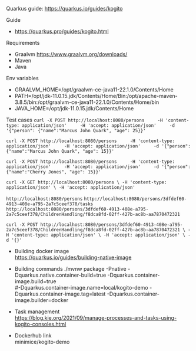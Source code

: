 Quarkus guide: https://quarkus.io/guides/kogito

Guide
- https://quarkus.pro/guides/kogito.html

Requirements
- Graalvm https://www.graalvm.org/downloads/
- Maven
- Java

Env variables
- GRAALVM_HOME=/opt/graalvm-ce-java11-22.1.0/Contents/Home
- PATH=/opt/jdk-11.0.15.jdk/Contents/Home/Bin:/opt/apache-maven-3.8.5/bin:/opt/graalvm-ce-java11-22.1.0/Contents/Home/bin
- JAVA_HOME=/opt/jdk-11.0.15.jdk/Contents/Home

Test cases
`curl -X POST http://localhost:8080/persons     -H 'content-type: application/json'     -H 'accept: application/json'     -d '{"person": {"name":"Marcus John Quark", "age": 25}}'`

`curl -X POST http://localhost:8080/persons     -H 'content-type: application/json'     -H 'accept: application/json'     -d '{"person": {"name":"Marcus John Quark", "age": 15}}'`

`curl -X POST http://localhost:8080/persons     -H 'content-type: application/json'     -H 'accept: application/json'     -d '{"person": {"name":"Cherry Jones", "age": 15}}'`

`
curl -X GET http://localhost:8080/persons \
    -H 'content-type: application/json' \
    -H 'accept: application/json'
`

`http://localhost:8080/persons`
`http://localhost:8080/persons/3dfdef60-4913-408e-a795-2a7c5ceef378/tasks`
`http://localhost:8080/persons/3dfdef60-4913-408e-a795-2a7c5ceef378/ChildrenHandling/f8dca8fd-02ff-427b-ac8b-aa7870472321`

`
curl -X POST http://localhost:8080/persons/3dfdef60-4913-408e-a795-2a7c5ceef378/ChildrenHandling/f8dca8fd-02ff-427b-ac8b-aa7870472321 \
    -H 'content-type: application/json' \
    -H 'accept: application/json' \
    -d '{}'
`

- Building docker image  
https://quarkus.io/guides/building-native-image

- Building commands
./mvnw package -Pnative -Dquarkus.native.container-build=true -Dquarkus.container-image.build=true  
#-Dquarkus.container-image.name=local/kogito-demo -Dquarkus.container-image.tag=latest -Dquarkus.container-image.builder=docker

- Task management  
https://blog.kie.org/2021/09/manage-processes-and-tasks-using-kogito-consoles.html

- Dockerhub link  
minimice/kogito-demo